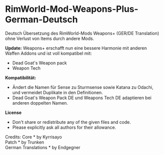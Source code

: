 # RimWorld-Mod-Weapons-Plus-German-Deutsch
Deutsch Übersetzung des RimWorld-Mods Weapons+ (GER/DE Translation) ohne Verlust von Items durch andere Mods.

<b>Update:</b> Weapons+ erschafft nun eine bessere Harmonie mit anderen Waffen Addons und ist voll kompatibel mit:
- Dead Goat's Weapon pack
- Weapon Tech

<b>Kompatibilität:</b>
- Ändert die Namen für Sense zu Sturmsense sowie Katana zu Odachi, und vermeidet Duplikate in den Definitionen.
- Dead Goat's Weapon Pack DE und Weapons Tech DE adaptieren bei anderen doppelten Namen.

<b>License</b>
- Don't share or redistribute any of the given files and code.
- Please explicitly ask all authors for their allowance.

Credits:
Core * by Kyrrisayo<br>
Patch * by Trunken<br>
German Translations * by Endgegner<br>
